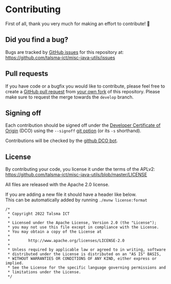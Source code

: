 # Contributing

First of all, thank you very much for making an effort to contribute! :clap:

## Did you find a bug?

Bugs are tracked by [GitHub issues](https://guides.github.com/features/issues/) for this repository at:
https://github.com/talsma-ict/misc-java-utils/issues

## Pull requests

If you have code or a bugfix you would like to contribute,
please feel free to create a [GitHub pull request](https://help.github.com/articles/creating-a-pull-request-from-a-fork/)
from [your own fork](https://help.github.com/articles/about-forks/) of this repository.
Please make sure to request the merge towards the `develop` branch.

## Signing off

Each contribution should be signed off under 
the [Developer Certificate of Origin](https://developercertificate.org) (DCO)
using the `--signoff` [git option](https://git-scm.com/docs/git-commit#Documentation/git-commit.txt---signoff)
(or its `-s` shorthand).

Contributions will be checked by the [github DCO bot](https://probot.github.io/apps/dco/).

## License

By contributing your code, you license it under the terms of the APLv2: 
https://github.com/talsma-ict/misc-java-utils/blob/master/LICENSE

All files are released with the Apache 2.0 license.

If you are adding a new file it should have a header like below.  
This can be automatically added by running `./mvnw license:format`

```
/*
 * Copyright 2022 Talsma ICT
 *
 * Licensed under the Apache License, Version 2.0 (the "License");
 * you may not use this file except in compliance with the License.
 * You may obtain a copy of the License at
 *
 *        http://www.apache.org/licenses/LICENSE-2.0
 *
 * Unless required by applicable law or agreed to in writing, software
 * distributed under the License is distributed on an "AS IS" BASIS,
 * WITHOUT WARRANTIES OR CONDITIONS OF ANY KIND, either express or implied.
 * See the License for the specific language governing permissions and
 * limitations under the License.
 */
```
